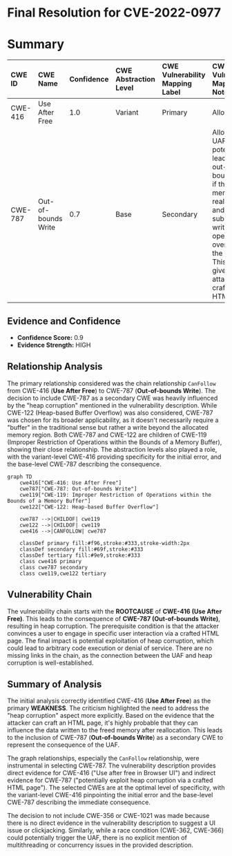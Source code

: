 # Final Resolution for CVE-2022-0977

# Summary

| CWE ID  | CWE Name                                                                | Confidence | CWE Abstraction Level | CWE Vulnerability Mapping Label | CWE-Vulnerability Mapping Notes                                                                                                                                                                                          |
| :------ | :---------------------------------------------------------------------- | :--------- | :-------------------- | :------------------------------ | :----------------------------------------------------------------------------------------------------------------------------------------------------------------------------------------------------------------------- |
| CWE-416 | Use After Free                                                            | 1.0        | Variant               | Primary                       | Allowed                                                                                                                                                                                                                    |
| CWE-787 | Out-of-bounds Write                                             | 0.7        | Base               | Secondary                      | Allowed. The UAF can potentially lead to an out-of-bounds write if the freed memory is reallocated, and a subsequent write operation overflows the buffer. This is likely given the attacker can craft the HTML page. |

## Evidence and Confidence

*   **Confidence Score:** 0.9
*   **Evidence Strength:** HIGH

## Relationship Analysis
The primary relationship considered was the chain relationship `CanFollow` from CWE-416 (**Use After Free**) to CWE-787 (**Out-of-bounds Write**). The decision to include CWE-787 as a secondary CWE was heavily influenced by the "heap corruption" mentioned in the vulnerability description. While CWE-122 (Heap-based Buffer Overflow) was also considered, CWE-787 was chosen for its broader applicability, as it doesn't necessarily require a "buffer" in the traditional sense but rather a write beyond the allocated memory region. Both CWE-787 and CWE-122 are children of CWE-119 (Improper Restriction of Operations within the Bounds of a Memory Buffer), showing their close relationship. The abstraction levels also played a role, with the variant-level CWE-416 providing specificity for the initial error, and the base-level CWE-787 describing the consequence.

```mermaid
graph TD
    cwe416["CWE-416: Use After Free"]
    cwe787["CWE-787: Out-of-bounds Write"]
    cwe119["CWE-119: Improper Restriction of Operations within the Bounds of a Memory Buffer"]
    cwe122["CWE-122: Heap-based Buffer Overflow"]

    cwe787 -->|CHILDOF| cwe119
    cwe122 -->|CHILDOF| cwe119
    cwe416 -->|CANFOLLOW| cwe787

    classDef primary fill:#f96,stroke:#333,stroke-width:2px
    classDef secondary fill:#69f,stroke:#333
    classDef tertiary fill:#9e9,stroke:#333
    class cwe416 primary
    class cwe787 secondary
    class cwe119,cwe122 tertiary
```

## Vulnerability Chain
The vulnerability chain starts with the **ROOTCAUSE** of **CWE-416 (Use After Free)**. This leads to the consequence of **CWE-787 (Out-of-bounds Write)**, resulting in heap corruption. The prerequisite condition is that the attacker convinces a user to engage in specific user interaction via a crafted HTML page. The final impact is potential exploitation of heap corruption, which could lead to arbitrary code execution or denial of service. There are no missing links in the chain, as the connection between the UAF and heap corruption is well-established.

## Summary of Analysis
The initial analysis correctly identified CWE-416 (**Use After Free**) as the primary **WEAKNESS**. The criticism highlighted the need to address the "heap corruption" aspect more explicitly. Based on the evidence that the attacker can craft an HTML page, it's highly probable that they can influence the data written to the freed memory after reallocation. This leads to the inclusion of CWE-787 (**Out-of-bounds Write**) as a secondary CWE to represent the consequence of the UAF.

The graph relationships, especially the `CanFollow` relationship, were instrumental in selecting CWE-787. The vulnerability description provides direct evidence for CWE-416 ("Use after free in Browser UI") and indirect evidence for CWE-787 ("potentially exploit heap corruption via a crafted HTML page"). The selected CWEs are at the optimal level of specificity, with the variant-level CWE-416 pinpointing the initial error and the base-level CWE-787 describing the immediate consequence.

The decision to not include CWE-356 or CWE-1021 was made because there is no direct evidence in the vulnerability description to suggest a UI issue or clickjacking. Similarly, while a race condition (CWE-362, CWE-366) could potentially trigger the UAF, there is no explicit mention of multithreading or concurrency issues in the provided description.